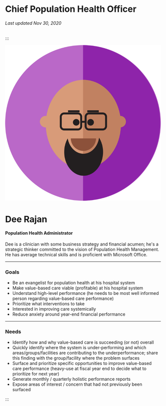 # Chief Population Health Officer

###### Last updated Nov 30, 2020

:::

<div class="persona-header">

![Avatar Image](./assets/avatars/avatar68.svg)

<div>

# Dee Rajan

#### Population Health Administrator

Dee is a clinician with some business strategy and financial acumen; he's a strategic thinker committed to the vision of Population Health Management. He has average technical skills and is proficient with Microsoft Office.

</div>

</div>

<article>

---

### Goals

-   Be an evangelist for population health at his hospital system
-   Make value-based care viable (profitable) at his hospital system
-   Understand high-level performance (he needs to be most well informed person regarding value-based care performance)
-   Prioritize what interventions to take
-   Interested in improving care systemically
-   Reduce anxiety around year-end financial performance

---

### Needs

-   Identify how and why value-based care is succeeding (or not) overall
-   Quickly identify where the system is under-performing and which areas/groups/facilities are contributing to the underperformance; share this finding with the group/facility where the problem surfaces
-   Surface and prioritize specific opportunities to improve value-based care performance (heavy-use at fiscal year end to decide what to prioritize for next year)
-   Generate monthly / quarterly holistic performance reports
-   Expose areas of interest / concern that had not previously been surfaced

</article>

:::
